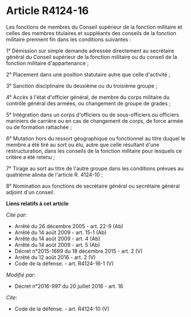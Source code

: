 # Article R4124-16

Les fonctions de membres du Conseil supérieur de la fonction militaire et celles des membres titulaires et suppléants des
conseils de la fonction militaire prennent fin dans les conditions suivantes : 

1° Démission sur simple demande adressée directement au secrétaire général du Conseil supérieur de la fonction militaire ou
du conseil de la fonction militaire d'appartenance ; 

2° Placement dans une position statutaire autre que celle d'activité ; 

3° Sanction disciplinaire du deuxième ou du troisième groupe ; 

4° Accès à l'état d'officier général, de membre du corps militaire du contrôle général des armées, ou changement de groupe de
grades ; 

5° Intégration dans un corps d'officiers ou de sous-officiers ou officiers mariniers de carrière ou en cas de changement de
corps, de force armée ou de formation rattachée ; 

6° Mutation hors du ressort géographique ou fonctionnel au titre duquel le membre a été tiré au sort ou élu, autre que celle
résultant d'une restructuration, dans les conseils de la fonction militaire pour lesquels ce critère a été retenu ; 

7° Tirage au sort au titre de l'autre groupe dans les conditions prévues au quatrième alinéa de l'article R. 4124-10 ; 

8° Nomination aux fonctions de secrétaire général ou secrétaire général adjoint d'un conseil.

**Liens relatifs à cet article**

_Cité par_:

  - Arrêté du 26 décembre 2005 - art. 22-9 (Ab)
  - Arrêté du 14 août 2009 - art. 15-1 (Ab)
  - Arrêté du 14 août 2009 - art. 4 (Ab)
  - Arrêté du 14 août 2009 - art. 5 (Ab)
  - Décret n°2015-1699 du 18 décembre 2015 - art. 2 (V)
  - Arrêté du 12 août 2016 - art. 2 (V)
  - Code de la défense. - art. R4124-16-1 (V)

_Modifié par_:

  - Décret n°2016-997 du 20 juillet 2016 - art. 16

_Cite_:

  - Code de la défense. - art. R4124-10 (V)
